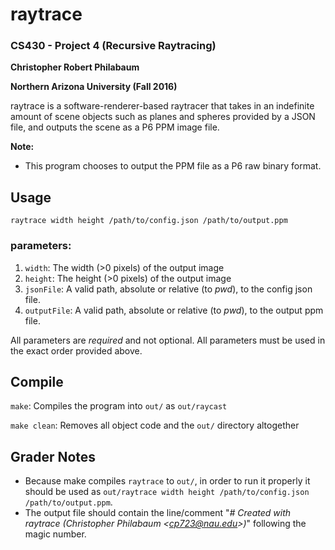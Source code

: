# raytrace
### CS430 - Project 4 (Recursive Raytracing)
**Christopher Robert Philabaum**

**Northern Arizona University (Fall 2016)**

raytrace is a software-renderer-based raytracer that takes in an indefinite amount
of scene objects such as planes and spheres provided by a JSON file, and outputs
the scene as a P6 PPM image file.

**Note:**
* This program chooses to output the PPM file as a P6 raw binary format.

## Usage
`raytrace width height /path/to/config.json /path/to/output.ppm`

### parameters:
1. `width`: The width (>0 pixels) of the output image
2. `height`: The height (>0 pixels) of the output image
2. `jsonFile`: A valid path, absolute or relative (to *pwd*), to the config json file.
3. `outputFile`: A valid path, absolute or relative (to *pwd*), to the output ppm file.

All parameters are *required* and not optional. All parameters must be used in the exact order provided above.

## Compile
`make`: Compiles the program into `out/` as `out/raycast`

`make clean`: Removes all object code and the `out/` directory altogether

## Grader Notes
* Because make compiles `raytrace` to `out/`, in order to run it properly it should be used as `out/raytrace width height /path/to/config.json /path/to/output.ppm`.
* The output file should contain the line/comment "*# Created with raytrace (Christopher Philabaum &lt;cp723@nau.edu&gt;)*" following the magic number.
